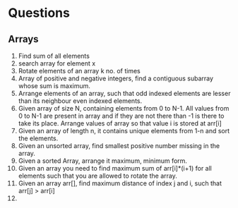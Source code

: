 # Questions

## Arrays
1. Find sum of all elements
2. search array for element x
3. Rotate elements of an array k no. of times
5. Array of positive and negative integers, find a contiguous subarray whose sum is maximum.
6. Arrange elements of an array, such that odd indexed elements are lesser than its neighbour even indexed elements.
7. Given array of size N, containing elements from 0 to N-1. All values
from 0 to N-1 are present in array and if they are not there than -1 is there to take
its place. Arrange values of array so that value i is stored at arr[i]
8. Given an array of length n, it contains unique elements from 1-n and sort the elements.
9. Given an unsorted array, find smallest positive number missing in the
array.
10. Given a sorted Array, arrange it maximum, minimum form.
11. Given an array you need to find maximum sum of arr[i]*(i+1)
for all elements such that you are allowed to rotate the array.
12. Given an array arr[], find maximum distance of index j and i, such
that arr[j] > arr[i]
13. 